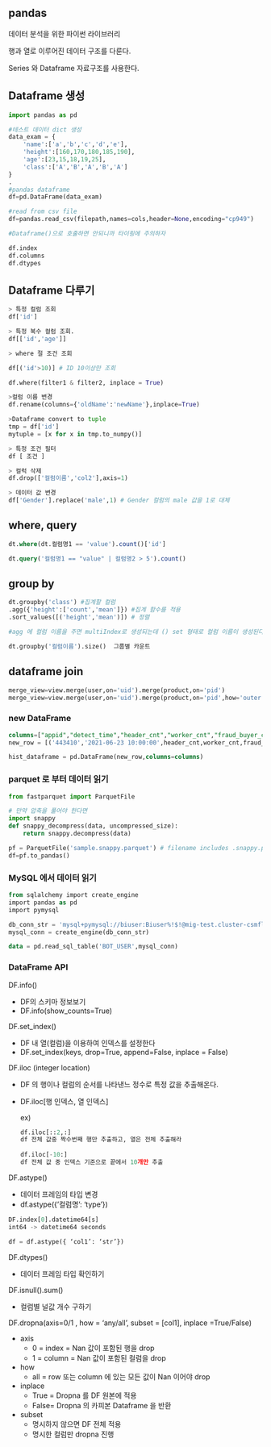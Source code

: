 ## pandas

데이터 분석을 위한 파이썬 라이브러리

행과 열로 이루어진 데이터 구조를 다룬다.

Series 와 Dataframe 자료구조를 사용한다.

## Dataframe 생성

```python
import pandas as pd

#테스트 데이터 dict 생성
data_exam = {
    'name':['a','b','c','d','e'],
    'height':[160,170,180,185,190],
    'age':[23,15,18,19,25],
    'class':['A','B','A','B','A']
}
.
#pandas dataframe 
df=pd.DataFrame(data_exam)

#read from csv file
df=pandas.read_csv(filepath,names=cols,header=None,encoding="cp949")

#Dataframe()으로 호출하면 안되니까 타이핑에 주의하자

df.index
df.columns
df.dtypes
```

## Dataframe 다루기

```python
> 특정 컬럼 조회
df['id'] 

> 특정 복수 컬럼 조회.
df[['id','age']] 

> where 절 조건 조회

df[('id'>10)] # ID 10이상만 조회

df.where(filter1 & filter2, inplace = True)

>컬럼 이름 변경
df.rename(columns={'oldName':'newName'},inplace=True)

>Dataframe convert to tuple
tmp = df['id']
mytuple = [x for x in tmp.to_numpy()]

> 특정 조건 필터
df [ 조건 ]

> 컬럭 삭제
df.drop(['컬럼이름','col2'],axis=1)

> 데이터 값 변경
df['Gender'].replace('male',1) # Gender 컬럼의 male 값을 1로 대체

```

## where, query

```sql
dt.where(dt.컬럼명1 == 'value').count()['id']

dt.query('컬럼명1 == "value" | 컬럼명2 > 5').count()
```

## group by

```python
dt.groupby('class') #집계할 컬럼
.agg({'height':['count','mean']}) #집계 함수를 적용
.sort_values([('height','mean')]) # 정렬

#agg 에 컬럼 이름을 주면 multiIndex로 생성되는데 () set 형태로 컬럼 이름이 생성된다.

dt.groupby('컬럼이름').size()  그룹별 카운트
```

## dataframe join

```python
merge_view=view.merge(user,on='uid').merge(product,on='pid')
merge_view=view.merge(user,on='uid').merge(product,on='pid',how='outer')

```

### new DataFrame

```sql
columns=["appid","detect_time","header_cnt","worker_cnt","fraud_buyer_cnt","ymd"]
new_row = [('443410','2021-06-23 10:00:00',header_cnt,worker_cnt,fraud_buyer_cnt,'2021-09-16')]

hist_dataframe = pd.DataFrame(new_row,columns=columns)
```

### parquet 로 부터 데이터 읽기

```python
from fastparquet import ParquetFile

# 만약 압축을 풀어야 한다면
import snappy
def snappy_decompress(data, uncompressed_size):
    return snappy.decompress(data)

pf = ParquetFile('sample.snappy.parquet') # filename includes .snappy.parquet extension
df=pf.to_pandas()
```

### MySQL 에서 데이터 읽기

```sql
from sqlalchemy import create_engine
import pandas as pd
import pymysql

db_conn_str = 'mysql+pymysql://biuser:Biuser%!$!@mig-test.cluster-csmfl3dv6qto.ap-northeast-2.rds.amazonaws.com/kars_dev1'
mysql_conn = create_engine(db_conn_str)

data = pd.read_sql_table('BOT_USER',mysql_conn)
```

### DataFrame API

DF.info()

- DF의 스키마 정보보기
- DF.info(show_counts=True)

DF.set_index()

- DF 내 열(컬럼)을 이용하여 인덱스를 설정한다
- DF.set_index(keys, drop=True, append=False, inplace = False)

DF.iloc (integer location)

- DF 의 행이나 컬럼의 순서를 나타낸느 정수로 특정 값을 추출해온다.
- DF.iloc[행 인덱스, 열 인덱스]
    
    ex)
    
    ```python
    df.iloc[::2,:]
    df 전체 값중 짝수번째 행만 추출하고, 열은 전체 추출해라
     
    df.iloc[-10:]
    df 전체 값 중 인덱스 기준으로 끝에서 10개만 추출
    ```
    

DF.astype()

- 데이터 프레임의 타입 변경
- df.astype({’컬럼명’: ‘type’})

```python
DF.index[0].datetime64[s]
int64 -> datetime64 seconds 

df = df.astype({ ‘col1’: ‘str’}) 
```

DF.dtypes()

- 데이터 프레임 타입 확인하기

DF.isnull().sum()

- 컬럼별 널값 개수 구하기

DF.dropna(axis=0/1 , how = ‘any/all’, subset = [col1], inplace =True/False)

- axis
    - 0 = index = Nan 값이 포함된 행을 drop
    - 1 = column = Nan 값이 포함된 컬럼을 drop
- how
    - all = row 또는 column 에 있는 모든 값이 Nan 이어야 drop
- inplace
    - True = Dropna 를 DF 원본에 적용
    - False= Dropna 의 카피본 Dataframe 을 반환
- subset
    - 명시하지 않으면 DF 전체 적용
    - 명시한 컬럼만 dropna 진행